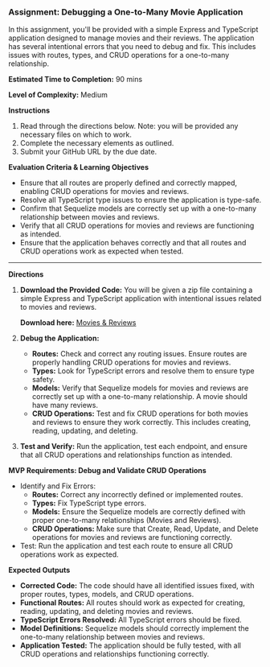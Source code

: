 ### Assignment: Debugging a One-to-Many Movie Application

In this assignment, you'll be provided with a simple Express and TypeScript application designed to manage movies and their reviews. The application has several intentional errors that you need to debug and fix. This includes issues with routes, types, and CRUD operations for a one-to-many relationship.

**Estimated Time to Completion:** 90 mins

**Level of Complexity:** Medium

**Instructions**

1. Read through the directions below. Note: you will be provided any necessary files on which to work.
2. Complete the necessary elements as outlined.
3. Submit your GitHub URL by the due date.

**Evaluation Criteria & Learning Objectives**

- Ensure that all routes are properly defined and correctly mapped, enabling CRUD operations for movies and reviews.
- Resolve all TypeScript type issues to ensure the application is type-safe.
- Confirm that Sequelize models are correctly set up with a one-to-many relationship between movies and reviews.
- Verify that all CRUD operations for movies and reviews are functioning as intended.
- Ensure that the application behaves correctly and that all routes and CRUD operations work as expected when tested.

---

**Directions**

1. **Download the Provided Code:** You will be given a zip file containing a simple Express and TypeScript application with intentional issues related to movies and reviews.
    
    **Download here:** [Movies & Reviews](https://drive.google.com/file/d/1R5eiX6arWu0peoH63JEVRO6Cr9YeclBN/view?usp=sharing)
    
2. **Debug the Application:**
    - **Routes:** Check and correct any routing issues. Ensure routes are properly handling CRUD operations for movies and reviews.
    - **Types:** Look for TypeScript errors and resolve them to ensure type safety.
    - **Models:** Verify that Sequelize models for movies and reviews are correctly set up with a one-to-many relationship. A movie should have many reviews.
    - **CRUD Operations:** Test and fix CRUD operations for both movies and reviews to ensure they work correctly. This includes creating, reading, updating, and deleting.
3. **Test and Verify:** Run the application, test each endpoint, and ensure that all CRUD operations and relationships function as intended.

**MVP Requirements: Debug and Validate CRUD Operations**

- Identify and Fix Errors:
    - **Routes:** Correct any incorrectly defined or implemented routes.
    - **Types:** Fix TypeScript type errors.
    - **Models:** Ensure the Sequelize models are correctly defined with proper one-to-many relationships (Movies and Reviews).
    - **CRUD Operations:** Make sure that Create, Read, Update, and Delete operations for movies and reviews are functioning correctly.
- Test: Run the application and test each route to ensure all CRUD operations work as expected.

**Expected Outputs**

- **Corrected Code:** The code should have all identified issues fixed, with proper routes, types, models, and CRUD operations.
- **Functional Routes:** All routes should work as expected for creating, reading, updating, and deleting movies and reviews.
- **TypeScript Errors Resolved:** All TypeScript errors should be fixed.
- **Model Definitions:** Sequelize models should correctly implement the one-to-many relationship between movies and reviews.
- **Application Tested:** The application should be fully tested, with all CRUD operations and relationships functioning correctly.